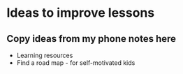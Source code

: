 # Ideas to improve lessons

## Copy ideas from my phone notes here
- Learning resources
- Find a road map - for self-motivated kids